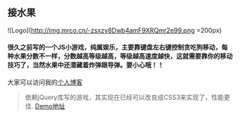 ## 接水果
![Logo](http://img.mrco.cn/-zsxzy8Dwb4amF9XRQmr2e99.png =200px)
#### 很久之前写的一个JS小游戏，纯属娱乐，主要靠键盘左右键控制贪吃狗移动，每种水果分数不一样，分数越高等级越高，等级越高速度越快，这就需要靠你的移动技巧了，当然水果中还潜藏着炸弹跟导弹。要小心哦！！
大家可以访问我的[个人博客](http://www.mrco.cn)
> 依赖jQuery库写的游戏，其实现在已经可以改良成CSS3来实现了，性能更佳.
[Demo地址](http://www.mrco.cn/demo/jieshuiguo/)
